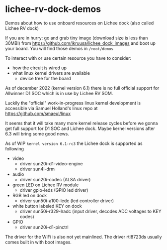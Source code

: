 # lichee-rv-dock-demos
Demos about how to use onboard resources on Lichee dock (also called Lichee RV dock)

If you are in hurry: go and grab tiny image (download size is less than 30MB!) from https://github.com/ikruusa/lichee_dock_images and boot up your board. You will find those demos in `/root/demos`

To interact with or use certain resource you have to consider:
* how the circuit is wired up
* what linux kernel drivers are available
  *  device tree for the board

As of december 2022 (kernel version 6.1) there is no full official support for Allwinner D1 SOC which is in use by Lichee RV SOM.

Luckily the "official" work-in-progress linux kernel development is accessible via Samuel Holland's linux repo at https://github.com/smaeul/linux

It seems that it will take many more kernel release cycles before we gonna get full support for D1 SOC and Lichee dock. Maybe kernel versions after 6.3 will bring some good news.

As of WIP `kernel version 6.1-rc3` the Lichee dock is supported as following
* video
  * driver sun20i-d1-video-engine
  * driver sun4i-drm
* audio
  * driver sun20i-codec (ALSA driver)
* green LED on Lichee RV module
  * driver gpio-leds (GPIO led driver)
* RGB led on dock
  * driver sun50i-a100-ledc (led controller driver)
* white button labeled KEY on dock
  * driver sun50i-r329-lradc (input driver, decodes ADC voltages to KEY codes)
* GPIO
  * driver sun20i-d1-pinctrl

The driver for the WiFi is also not yet mainlined. The driver rtl8723ds usually comes built in with boot images.
